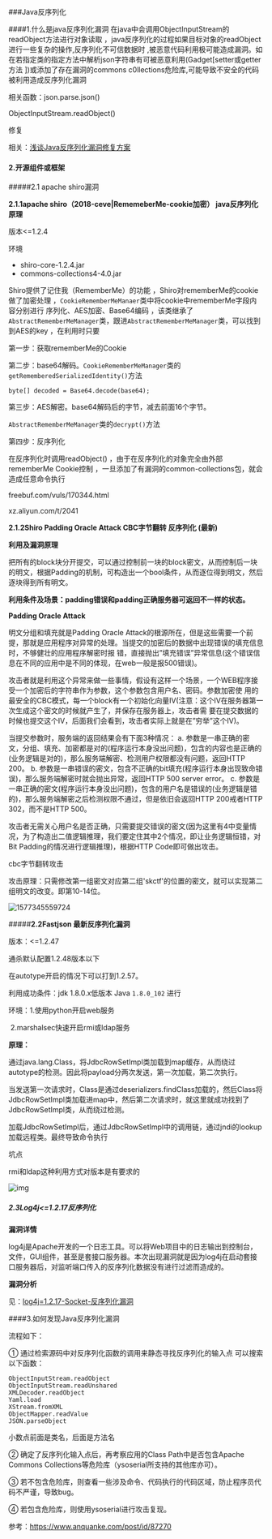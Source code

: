 ###Java反序列化

####1.什么是java反序列化漏洞
​      在java中会调用ObjectInputStream的readObject方法进行对象读取 ，java反序列化的过程如果目标对象的readObject进行一些复杂的操作,反序列化不可信数据时 ,被恶意代码利用极可能造成漏洞。如在若指定类的指定方法中解析json字符串有可被恶意利用(Gadget[setter或getter方法 ])或添加了存在漏洞的commons c0llections危险库,可能导致不安全的代码被利用造成反序列化漏洞

相关函数：json.parse.json()

ObjectInputStream.readObject()

修复

相关：[浅谈Java反序列化漏洞修复方案](https://github.com/Cryin/Paper/blob/master/浅谈Java反序列化漏洞修复方案.md)



#### 2.开源组件或框架

#####2.1 apache shiro漏洞

**2.1.1apache shiro（2018-ceve|RememeberMe-cookie加密） java反序列化 原理**

版本<=1.2.4

环境

- shiro-core-1.2.4.jar
- commons-collections4-4.0.jar 

Shiro提供了记住我（RememberMe）的功能 ，Shiro对rememberMe的cookie做了加密处理 ，`CookieRememberMeManaer`类中将cookie中rememberMe字段内容分别进行 序列化、AES加密、Base64编码 ，该类继承了`AbstractRememberMeManager`类，跟进`AbstractRememberMeManager`类，可以找到到AES的key ，在利用时只要

第一步：获取rememberMe的Cookie

第二步：base64解码。`CookieRememberMeManager`类的`getRememberedSerializedIdentity()`方法

```
byte[] decoded = Base64.decode(base64);
```

第三步：AES解密。base64解码后的字节，减去前面16个字节。

`AbstractRememberMeManager`类的`decrypt()`方法

第四步：反序列化

在反序列化时调用readObject() ，由于在反序列化的对象完全由外部rememberMe Cookie控制 ，一旦添加了有漏洞的common-collections包，就会造成任意命令执行 

freebuf.com/vuls/170344.html

xz.aliyun.com/t/2041

**2.1.2Shiro Padding Oracle Attack CBC字节翻转 反序列化 (最新)**

**利用及漏洞原理**

把所有的block块分开提交，可以通过控制前一块的block密文，从而控制后一块的明文，根据Padding的机制，可构造出一个bool条件，从而逐位得到明文，然后逐块得到所有明文。 

**利用条件及场景：padding错误和padding正确服务器可返回不一样的状态。** 

**Padding Oracle Attack**

明文分组和填充就是Padding Oracle
Attack的根源所在，但是这些需要一个前提，那就是应用程序对异常的处理。当提交的加密后的数据中出现错误的填充信息时，不够健壮的应用程序解密时报
错，直接抛出”填充错误”异常信息(这个错误信息在不同的应用中是不同的体现，在web一般是报500错误)。

攻击者就是利用这个异常来做一些事情，假设有这样一个场景，一个WEB程序接受一个加密后的字符串作为参数，这个参数包含用户名、密码。参数加密使
用的最安全的CBC模式，每一个block有一个初始化向量IV(注意：这个IV在服务器第一次生成这个密文的时候就产生了，并保存在服务器上，攻击者需
要在提交数据的时候也提交这个IV，后面我们会看到，攻击者实际上就是在”穷举”这个IV)。

当提交参数时，服务端的返回结果会有下面3种情况：
a. 参数是一串正确的密文，分组、填充、加密都是对的(程序运行本身没出问题)，包含的内容也是正确的(业务逻辑是对的)，那么服务端解密、检测用户权限都没有问题，返回HTTP 200。
b. 参数是一串错误的密文，包含不正确的bit填充(程序运行本身出现致命错误)，那么服务端解密时就会抛出异常，返回HTTP 500 server error。
c. 参数是一串正确的密文(程序运行本身没出问题)，包含的用户名是错误的(业务逻辑是错的)，那么服务端解密之后检测权限不通过，但是依旧会返回HTTP 200戒者HTTP 302，而不是HTTP 500。

攻击者无需关心用户名是否正确，只需要提交错误的密文(因为这里有4中变量情况，为了构造出二值逻辑推理，我们要定住其中2个情况，即让业务逻辑恒错，对Bit Padding的情况进行逻辑推理)，根据HTTP Code即可做出攻击。

cbc字节翻转攻击

攻击原理：只需修改第一组密文对应第二组'skctf'的位置的密文，就可以实现第二组明文的改变。即第10-14位。 

![1577345559724](C:\Users\clover\AppData\Local\Temp\1577345559724.png)

#####**2.2Fastjson 最新反序列化漏洞**

版本：<=1.2.47

通杀默认配置1.2.48版本以下

在autotype开启的情况下可以打到1.2.57。

利用成功条件：jdk 1.8.0.x低版本 Java `1.8.0_102` 进行

环境：1.使用python开启web服务

​             2.marshalsec快速开启rmi或ldap服务

**原理：**

   通过java.lang.Class，将JdbcRowSetImpl类加载到map缓存，从而绕过autotype的检测。因此将payload分两次发送，第一次加载，第二次执行。

​    当发送第一次请求时，Class是通过deserializers.findClass加载的，然后Class将JdbcRowSetImpl类加载进map中，然后第二次请求时，就这里就成功找到了JdbcRowSetImpl类，从而绕过检测。

​       加载JdbcRowSetImpl后，通过JdbcRowSetImpl中的调用链，通过jndi的lookup加载远程类。最终导致命令执行

坑点

rmi和ldap这种利用方式对版本是有要求的

![img](https://img2018.cnblogs.com/blog/1495879/201908/1495879-20190808212509909-1430686884.png)



##### 2.3Log4j<=1.2.17反序列化

**漏洞详情**

log4j是Apache开发的一个日志工具。可以将Web项目中的日志输出到控制台，文件，GUI组件，甚至是套接口服务器。本次出现漏洞就是因为log4j在启动套接口服务器后，对监听端口传入的反序列化数据没有进行过滤而造成的。

**漏洞分析**

见：[log4j=1.2.17-Socket-反序列化漏洞](http://qclover.cn/2020/01/04/log4j=1.2.17-Socket-反序列化漏洞.html)

####3.如何发现Java反序列化漏洞

流程如下：

① 通过检索源码中对反序列化函数的调用来静态寻找反序列化的输入点
可以搜索以下函数：

```
ObjectInputStream.readObject
ObjectInputStream.readUnshared
XMLDecoder.readObject
Yaml.load
XStream.fromXML
ObjectMapper.readValue
JSON.parseObject
```

小数点前面是类名，后面是方法名

② 确定了反序列化输入点后，再考察应用的Class Path中是否包含Apache Commons Collections等危险库（ysoserial所支持的其他库亦可）。

③ 若不包含危险库，则查看一些涉及命令、代码执行的代码区域，防止程序员代码不严谨，导致bug。

④ 若包含危险库，则使用ysoserial进行攻击复现。



参考：https://www.anquanke.com/post/id/87270